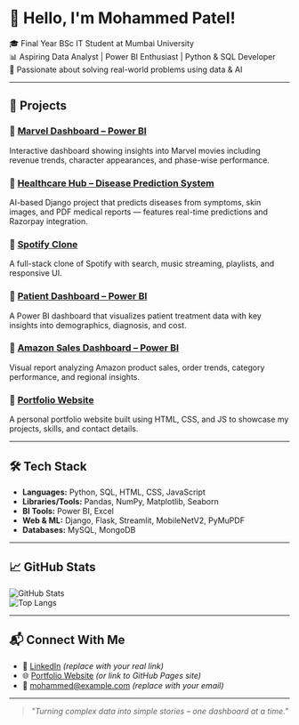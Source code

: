 # 👋 Hello, I'm Mohammed Patel!

🎓 Final Year BSc IT Student at Mumbai University  
📊 Aspiring Data Analyst | Power BI Enthusiast | Python & SQL Developer  
🐍 Passionate about solving real-world problems using data & AI

---

## 🚀 Projects

### 🔹 [Marvel Dashboard – Power BI](https://github.com/mohammedpatel2024/marvel-dashboard-powerbi)
Interactive dashboard showing insights into Marvel movies including revenue trends, character appearances, and phase-wise performance.

### 🔹 [Healthcare Hub – Disease Prediction System](https://github.com/mohammedpatel2024/healthcare-hub)
AI-based Django project that predicts diseases from symptoms, skin images, and PDF medical reports — features real-time predictions and Razorpay integration.

### 🔹 [Spotify Clone](https://github.com/mohammedpatel2024/spotify-clone)
A full-stack clone of Spotify with search, music streaming, playlists, and responsive UI.

### 🔹 [Patient Dashboard – Power BI](https://github.com/mohammedpatel2024/patient-dashboard)
A Power BI dashboard that visualizes patient treatment data with key insights into demographics, diagnosis, and cost.

### 🔹 [Amazon Sales Dashboard – Power BI](https://github.com/mohammedpatel2024/amazon-dashboard)
Visual report analyzing Amazon product sales, order trends, category performance, and regional insights.

### 🔹 [Portfolio Website](https://github.com/mohammedpatel2024/mohammedpatel.github.io)
A personal portfolio website built using HTML, CSS, and JS to showcase my projects, skills, and contact details.

---

## 🛠️ Tech Stack

- **Languages:** Python, SQL, HTML, CSS, JavaScript  
- **Libraries/Tools:** Pandas, NumPy, Matplotlib, Seaborn  
- **BI Tools:** Power BI, Excel  
- **Web & ML:** Django, Flask, Streamlit, MobileNetV2, PyMuPDF  
- **Databases:** MySQL, MongoDB  

---

## 📈 GitHub Stats

![GitHub Stats](https://github-readme-stats.vercel.app/api?username=mohammedpatel2024&show_icons=true&theme=radical)  
![Top Langs](https://github-readme-stats.vercel.app/api/top-langs/?username=mohammedpatel2024&layout=compact&theme=radical)

---

## 📬 Connect With Me

- 🔗 [LinkedIn](https://www.linkedin.com/in/yourlinkedin/) *(replace with your real link)*  
- 🌐 [Portfolio Website](https://yourportfolio.com) *(or link to GitHub Pages site)*  
- 📧 mohammed@example.com *(replace with your email)*

---

> *"Turning complex data into simple stories – one dashboard at a time."*
